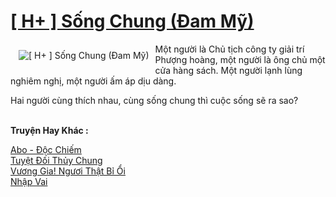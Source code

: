 <a href="https://utruyen.com/h-song-chung-dam-my/22100/" title="[ H+ ] Sống Chung (Đam Mỹ)"><h1>[ H+ ] Sống Chung (Đam Mỹ)</h1></a><div style="display:table"><img align="right" style="float: left; padding: 10px;" src="https://utruyen.com/images/story/200x260/h-song-chung-dam-my.jpg" alt="[ H+ ] Sống Chung (Đam Mỹ)">Một người là Chủ tịch công ty giải trí Phượng hoàng, một người là ông chủ một cửa hàng sách. Một người lạnh lùng nghiêm nghị, một người ấm áp dịu dàng. <p></p>Hai người cùng thích nhau, cùng sống chung thì cuộc sống sẽ ra sao?</div><p><br><b>Truyện Hay Khác :</b></p><a href="https://utruyen.com/abo-doc-chiem/22312/" alt="Abo - Độc Chiếm">Abo - Độc Chiếm</a><br/><a href="https://dammyh.wordpress.com/2019/11/07/tuyet-doi-thuy-chung/" alt="Tuyệt Đối Thủy Chung">Tuyệt Đối Thủy Chung</a><br/><a href="https://github.com/quanluxury/truyenhot/tree/master/truyenhay/8739/" alt="Vương Gia! Ngươi Thật Bỉ Ổi">Vương Gia! Ngươi Thật Bỉ Ổi</a><br/><a href="https://github.com/quanluxury/ngontinh_sac/tree/master/truyenhay/19486/" alt="Nhập Vai">Nhập Vai</a><br/>